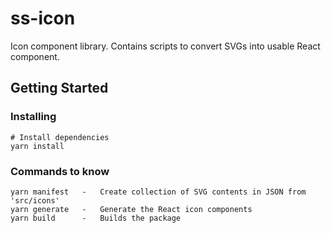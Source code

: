 # ss-icon

Icon component library. Contains scripts to convert SVGs into usable React component.

## Getting Started

### Installing

    # Install dependencies
    yarn install

### Commands to know

    yarn manifest   -   Create collection of SVG contents in JSON from 'src/icons'
    yarn generate   -   Generate the React icon components
    yarn build      -   Builds the package
